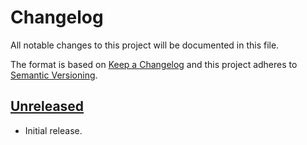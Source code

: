 # Changelog

All notable changes to this project will be documented in this file.

The format is based on [Keep a Changelog](http://keepachangelog.com/)
and this project adheres to [Semantic Versioning](http://semver.org/).


## [Unreleased]

  * Initial release.

[unreleased]: https://github.com/ericsizemore/ipquery-php/tree/main
[1.0.0]: https://github.com/ericsizemore/ipquery-php/releases/tag/v1.0.0
